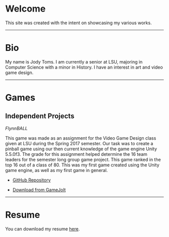 # Welcome

This site was created with the intent on showcasing my various works.

---

# Bio

My name is Jody Toms. I am currently a senior at LSU, majoring in Computer Science with a minor in History. I have an interest in art and video game design.

---

# Games

## Independent Projects

*FlynnBALL*

This game was made as an assignment for the Video Game Design class given at LSU during the Spring 2017 semester. Our task was to create a pinball game using our then current knowledge of the game engine Unity 5.5.0f3. The grade for this assignment helped determine the 16 team leaders for the semester long group game project. This game ranked in the top 16 out of a class of 80. This was my first game created using the Unity game engine, as well as my first game in general.

* [GitHub Repository](https://github.com/jodt88/FlynnBALL)

* [Download from GameJolt](https://gamejolt.com/games/flynnball/233085)

---

# Resume

You can download my resume [here](jodt88.github.io/JodyTomsResume.pdf).